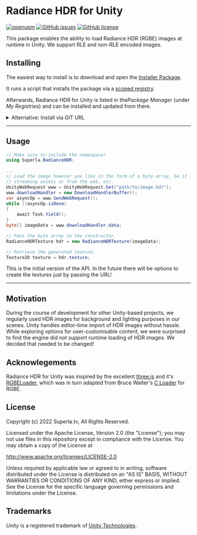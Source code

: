 # Radiance HDR for Unity

[![openupm](https://img.shields.io/npm/v/tv.superla.radiancehdr?label=openupm&registry_uri=https://package.openupm.com)](https://openupm.com/packages/tv.superla.radiancehdr/)
[![GitHub issues](https://img.shields.io/github/issues/superla-play/RadianceHDRUnity)](https://github.com/superla-play/RadianceHDRUnity/issues)
[![GitHub license](https://img.shields.io/github/license/superla-play/RadianceHDRUnity)](https://github.com/superla-play/RadianceHDRUnity/blob/main/LICENSE.md)

This package enables the ability to load Radiance HDR (RGBE) images
at runtime in Unity. We support RLE and non-RLE encoded images.

## Installing
The easiest way to install is to download and open the
[Installer Package](https://package-installer.glitch.me/v1/installer/OpenUPM/tv.superla.radiancehdr?registry=https%3A%2F%2Fpackage.openupm.com&scope=tv.superla).

It runs a script that installs the package via a
[scoped registry](https://docs.unity3d.com/Manual/upm-scoped.html).

Afterwards, Radiance HDR for Unity is listed in the*Package Manager*
(under *My Registries*) and can be installed and updated from there.

<details><summary>Alternative: Install via GIT URL</summary>
Add Radiance HDR for Unity via Unity's Package Manager
( Window -> Package Manager ).
Click the ➕ on the top left and choose *Add package from GIT URL*.

Enter the following URL:
`https://github.com/superla-play/RadianceHDRUnity.git#upm`
</details>

---
## Usage
```cs
// Make sure to include the namespace!
using Superla.RadianceHDR;

...
// Load the image however you like in the form of a byte array, be it from
// streaming assets or from the web, etc.
UnityWebRequest www = UnityWebRequest.Get("path/to/image.hdr");
www.downloadHandler = new DownloadHandlerBuffer();
var asyncOp = www.SendWebRequest();
while (!asyncOp.isDone)
{
    await Task.Yield();
}
byte[] imageData = www.downloadHandler.data;

// Pass the byte array to the constructor.
RadianceHDRTexture hdr = new RadianceHDRTexture(imageData);

// Retrieve the generated texture.
Texture2D texture = hdr.texture;
```

This is the initial version of the API.
In the future there will be options to create the textures
just by passing the URL!

---
## Motivation
During the course of development for other Unity-based projects,
we regularly used HDR images for background
and lighting purposes in our scenes.
Unity handles editor-time import of HDR images without hassle.
While exploring options for user-customisable content,
we were surprised to find the engine did *not* support
runtime loading of HDR images. We decided that needed to be changed!

## Acknowlegements
Radiance HDR for Unity was inspired by the excellent
[three.js](https://threejs.org/) and it's
[RGBELoader](https://github.com/mrdoob/three.js/blob/dev/examples/jsm/loaders/RGBELoader.js),
which was in turn adapted from Bruce Walter's
[C Loader](http://www.graphics.cornell.edu/~bjw/rgbe.html) for RGBE.

## License

Copyright (c) 2022 Superla.tv, All Rights Reserved.

Licensed under the Apache License, Version 2.0 (the "License");
you may not use files in this repository except in compliance with the License.
You may obtain a copy of the License at

   <http://www.apache.org/licenses/LICENSE-2.0>

Unless required by applicable law or agreed to in writing, software
distributed under the License is distributed on an "AS IS" BASIS,
WITHOUT WARRANTIES OR CONDITIONS OF ANY KIND, either express or implied.
See the License for the specific language governing permissions and
limitations under the License.

## Trademarks

*Unity* is a registered trademark of [Unity Technologies](https://unity.com).
